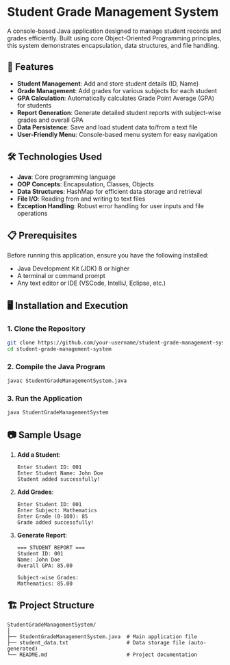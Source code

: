 # Student Grade Management System

A console-based Java application designed to manage student records and grades efficiently. Built using core Object-Oriented Programming principles, this system demonstrates encapsulation, data structures, and file handling.

## 🚀 Features

- **Student Management**: Add and store student details (ID, Name)
- **Grade Management**: Add grades for various subjects for each student
- **GPA Calculation**: Automatically calculates Grade Point Average (GPA) for students
- **Report Generation**: Generate detailed student reports with subject-wise grades and overall GPA
- **Data Persistence**: Save and load student data to/from a text file
- **User-Friendly Menu**: Console-based menu system for easy navigation

## 🛠️ Technologies Used

- **Java**: Core programming language
- **OOP Concepts**: Encapsulation, Classes, Objects
- **Data Structures**: HashMap for efficient data storage and retrieval
- **File I/O**: Reading from and writing to text files
- **Exception Handling**: Robust error handling for user inputs and file operations

## 📋 Prerequisites

Before running this application, ensure you have the following installed:

- Java Development Kit (JDK) 8 or higher
- A terminal or command prompt
- Any text editor or IDE (VSCode, IntelliJ, Eclipse, etc.)

## 🖥️ Installation and Execution

### 1. Clone the Repository
```bash
git clone https://github.com/your-username/student-grade-management-system.git
cd student-grade-management-system
```

### 2. Compile the Java Program
```bash
javac StudentGradeManagementSystem.java
```

### 3. Run the Application
```bash
java StudentGradeManagementSystem
```

## 📷 Sample Usage

1. **Add a Student**:
   ```
   Enter Student ID: 001
   Enter Student Name: John Doe
   Student added successfully!
   ```

2. **Add Grades**:
   ```
   Enter Student ID: 001
   Enter Subject: Mathematics
   Enter Grade (0-100): 85
   Grade added successfully!
   ```

3. **Generate Report**:
   ```
   === STUDENT REPORT ===
   Student ID: 001
   Name: John Doe
   Overall GPA: 85.00
   
   Subject-wise Grades:
   Mathematics: 85.00
   ```

## 🏗️ Project Structure

```
StudentGradeManagementSystem/
│
├── StudentGradeManagementSystem.java  # Main application file
├── student_data.txt                   # Data storage file (auto-generated)
└── README.md                          # Project documentation
```

